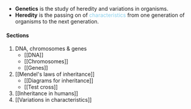 - **Genetics** is the study of heredity and variations in organisms.
- **Heredity** is the passing on of <span style="color: skyblue">characteristics</span> from one generation of organisms to the next generation.

#### Sections
1. DNA, chromosomes & genes
	- [[DNA]]
	- [[Chromosomes]]
	- [[Genes]]
2. [[Mendel's laws of inheritance]]
	- [[Diagrams for inheritance]]
	- [[Test cross]]
3. [[Inheritance in humans]]
4. [[Variations in characteristics]]
